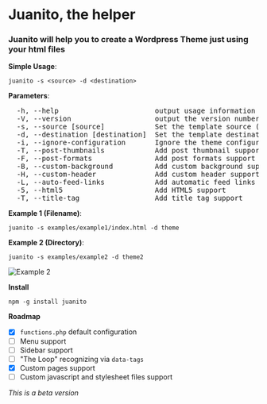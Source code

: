 # Juanito, the helper

### Juanito will help you to create a Wordpress Theme just using your html files

**Simple Usage**:

  `juanito -s <source> -d <destination>`

**Parameters**:
<pre>
  -h, --help                       output usage information
  -V, --version                    output the version number
  -s, --source [source]            Set the template source (required)
  -d, --destination [destination]  Set the template destination folder (required)
  -i, --ignore-configuration       Ignore the theme configuration
  -T, --post-thumbnails            Add post thumbnail support
  -F, --post-formats               Add post formats support
  -B, --custom-background          Add custom background support
  -H, --custom-header              Add custom header support
  -L, --auto-feed-links            Add automatic feed links support
  -5, --html5                      Add HTML5 support
  -T, --title-tag                  Add title tag support
</pre>

**Example 1 (Filename)**:

  `juanito -s examples/example1/index.html -d theme`

**Example 2 (Directory)**:

  `juanito -s examples/example2 -d theme2`
  
  ![Example 2](https://raw.githubusercontent.com/alvaroveliz/juanito/master/examples/juanito_example.gif)

**Install**

  `npm -g install juanito`

**Roadmap**

  - [x] `functions.php` default configuration
  - [ ] Menu support
  - [ ] Sidebar support
  - [ ] "The Loop" recognizing via `data-tags`
  - [x] Custom pages support
  - [ ] Custom javascript and stylesheet files support

*This is a beta version*
